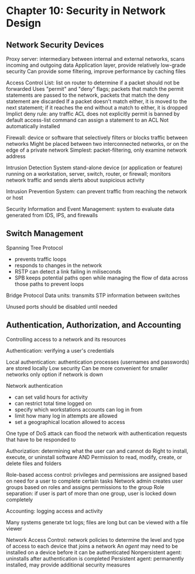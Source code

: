 # Chapter 10: Security in Network Design

## Network Security Devices

Proxy server: intermediary between internal and external networks, scans incoming and outgoing data
Application layer, provide relatively low-grade security
Can provide some filtering, improve performance by caching files

Access Control List: list on router to determine if a packet should not be forwarded
Uses "permit" and "deny" flags; packets that match the permit statements are passed to the network, packets that match the deny statement are discarded
If a packet doesn't match either, it is moved to the next statement; if it reaches the end without a match to either, it is dropped
Implict deny rule: any traffic ACL does not explicitly permit is banned by default
access-list command can assign a statement to an ACL
Not automatically installed

Firewall: device or software that selectively filters or blocks traffic between networks
Might be placed between two interconnected networks, or on the edge of a private network
Simplest: packet-filtering, only examine network address

Intrusion Detection System stand-alone device (or application or feature) running on a workstation, server, switch, router, or firewall; monitors network traffic and sends alerts about suspicious activity

Intrusion Prevention System: can prevent traffic from reaching the network or host

Security Information and Event Management: system to evaluate data generated from IDS, IPS, and firewalls

## Switch Management

Spanning Tree Protocol
* prevents traffic loops
* responds to changes in the network
* RSTP can detect a link failing in miliseconds
* SPB keeps potential paths open while managing the flow of data across those paths to prevent loops

Bridge Protocol Data units: transmits STP information between switches

Unused ports should be disabled until needed

## Authentication, Authorization, and Accounting

Controlling access to a network and its resources

Authentication: verifying a user's credentials

Local authentication: authentication processes (usernames and passwords) are stored locally
Low security
Can be more convenient for smaller networks
only option if network is down

Network authentication
* can set valid hours for activity
* can restrict total time logged on
* specify which workstations accounts can log in from
* limit how many log in attempts are allowed
* set a geographical location allowed to access

One type of DoS attack can flood the network with authentication requests that have to be responded to

Authorization: determining what the user can and cannot do
Right to install, execute, or uninstall software AND
Permission to read, modify, create, or delete files and folders

Role-based access control: privileges and permissions are assigned based on need for a user to complete certain tasks
Network admin creates user groups based on roles and assigns permissions to the group
Role separation: if user is part of more than one group, user is locked down completely

Accounting: logging access and activity

Many systems generate txt logs; files are long but can be viewed with a file viewer

Network Access Control: network policies to determine the level and type of access to each device that joins a network
An *agent* may need to be installed on a device before it can be authenticated
Nonpersistent agent: uninstalls after authentication is completed
Persistent agent: permanently installed, may provide additional security measures